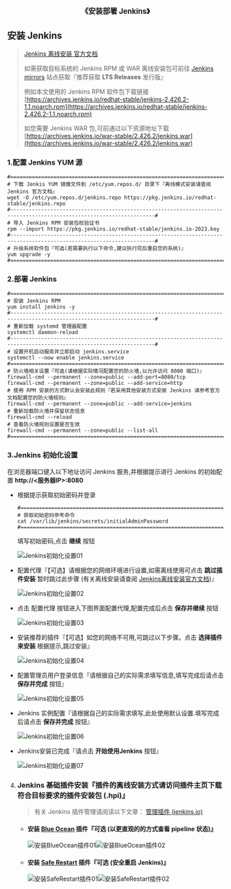 <center><big><b>《安装部署 Jenkins》</b></big></center>



## 安装 Jenkins

> [Jenkins 离线安装 官方文档](https://www.jenkins.io/doc/book/installing/offline/)
>
> 如需获取目标系统的 Jenkins RPM 或 WAR 离线安装包可前往 [Jenkins mirrors](https://archives.jenkins.io/) 站点获取『推荐获取 **LTS Releases** 发行版』
>
> 例如本文使用的 Jenkins RPM 软件包下载链接 [https://archives.jenkins.io/redhat-stable/jenkins-2.426.2-1.1.noarch.rpm](https://archives.jenkins.io/redhat-stable/jenkins-2.426.2-1.1.noarch.rpm)
>
> 如您需要 Jenkins WAR 包,可前通过以下资源地址下载 [https://archives.jenkins.io/war-stable/2.426.2/jenkins.war](https://archives.jenkins.io/war-stable/2.426.2/jenkins.war)

 ### 1.配置 Jenkins YUM 源

   ```shell
   #=====================================================================================================================#
   # 下载 Jenkis YUM 镜像文件到 /etc/yum.repos.d/ 目录下『离线模式安装请查阅 Jenkins 官方文档』
   wget -O /etc/yum.repos.d/jenkins.repo https://pkg.jenkins.io/redhat-stable/jenkins.repo
   #---------------------------------------------------------------------------------------------------------------------#
   # 导入 Jenkins RPM 安装包校验证书
   rpm --import https://pkg.jenkins.io/redhat-stable/jenkins.io-2023.key
   #---------------------------------------------------------------------------------------------------------------------#
   # 升级系统软件包『可选(若需要执行以下命令,建议执行完后重启您的系统)』
   yum upgrade -y
   #=====================================================================================================================#
   ```

 ### 2.部署 Jenkins

   ```shell
   #=====================================================================================================================#
   # 安装 Jenkins RPM
   yum install jenkins -y
   #---------------------------------------------------------------------------------------------------------------------#
   # 重新加载 systemd 管理器配置
   systemctl daemon-reload
   #---------------------------------------------------------------------------------------------------------------------#
   # 设置开机启动服务并立即启动 jenkins.service
   systemctl --now enable jenkins.service
   #=====================================================================================================================#
   # 防火墙相关设置『可选(请根据实际情况配置您的防火墙,以允许访问 8080 端口)』
   firewall-cmd --permanent --zone=public --add-port=8080/tcp
   firewall-cmd --permanent --zone=public --add-service=http
   # 使用 RPM 安装的方式默认会安装此规则『若采用其他安装方式安装 Jenkins 请参考官方文档配置您的防火墙规则』
   firewall-cmd --permanent --zone=public --add-service=jenkins
   # 重新加载防火墙并保留状态信息
   firewall-cmd --reload
   # 查看防火墙规则设置是否生效
   firewall-cmd --permanent --zone=public --list-all
   #=====================================================================================================================#
   ```

 ### 3.Jenkins 初始化设置

   在浏览器端口键入以下地址访问 Jenkins 服务,并根据提示进行 Jenkins 的初始配置 **http://<服务器IP>:8080**

   - 根据提示获取初始密码并登录

     ```shell
     #=====================================================================================================================#
     # 获取初始密码参考命令
     cat /var/lib/jenkins/secrets/initialAdminPassword
     #=====================================================================================================================#
     ```

     填写初始密码,点击 **继续** 按钮

     ![Jenkins初始化设置01](./Jenkins.assets/Jenkins初始化设置01.png)

   - 配置代理『【可选】请根据您的网络环境进行设置,如需离线使用可点击 **跳过插件安装** 暂时跳过此步骤 (有关离线安装请查阅 [Jenkins离线安装官方文档](https://www.jenkins.io/doc/book/installing/offline/))』

     ![Jenkins初始化设置02](./Jenkins.assets/Jenkins初始化设置02.png)

   - 点击 配置代理 按钮进入下图界面配置代理,配置完成后点击 **保存并继续** 按钮

     ![Jenkins初始化设置03](./Jenkins.assets/Jenkins初始化设置03.png)

   - 安装推荐的插件『【可选】如您的网络不可用,可跳过以下步骤。点击 **选择插件来安装** 根据提示,跳过安装』

     ![Jenkins初始化设置04](./Jenkins.assets/Jenkins初始化设置04.png)

   - 配置管理员用户登录信息『请根据自己的实际需求填写信息,填写完成后请点击 **保存并完成** 按钮』

     ![Jenkins初始化设置05](./Jenkins.assets/Jenkins初始化设置05.png)

   - Jenkins 实例配置『请根据自己的实际需求填写,此处使用默认设置.填写完成后请点击 **保存并完成** 按钮』

     ![Jenkins初始化设置06](./Jenkins.assets/Jenkins初始化设置06.png)

   - Jenkins安装已完成『请点击 **开始使用Jenkins** 按钮』

     ![Jenkins初始化设置07](./Jenkins.assets/Jenkins初始化设置07.png)

4. ### Jenkins 基础插件安装『插件的离线安装方式请访问插件主页下载符合目标要求的插件安装包 (.hpi)』

   > 有关 Jenkins 插件管理请阅读以下文章： [管理插件 (jenkins.io)](https://www.jenkins.io/doc/book/managing/plugins/)

   - #### 安装 [Blue Ocean](https://plugins.jenkins.io/blueocean/) 插件『可选 (以更直观的的方式查看 pipeline 状态)』

     ![安装BlueOcean插件01](./Jenkins.assets/安装BlueOcean插件01.png)![安装BlueOcean插件02](./Jenkins.assets/安装BlueOcean插件02.png)

   - #### 安装 [Safe Restart](https://plugins.jenkins.io/saferestart/) 插件『可选 (安全重启 Jenkins)』

     ![安装SafeRestart插件01](./Jenkins.assets/安装SafeRestart插件01.png)![安装SafeRestart插件02](./Jenkins.assets/安装SafeRestart插件02.png)

  